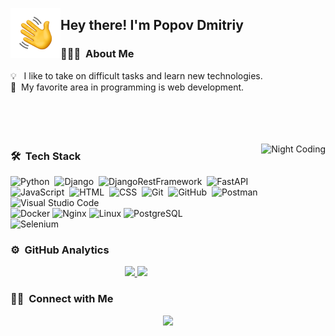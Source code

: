 <img alt="Night Coding" src="https://raw.githubusercontent.com/AVS1508/AVS1508/master/assets/Hand%20Wave.gif" width='80' align="left"/><h2>Hey there! I'm Popov Dmitriy</h2>



### 👨🏻‍💻 &nbsp;About Me

💡 &nbsp; I like to take on difficult tasks and learn new technologies.\
🧡 &nbsp;My favorite area in programming is web development.\
</br></br></br></br>


<img alt="Night Coding" src="https://i.gifer.com/g2dh.gif" align="right" height="200"/>



### 🛠 &nbsp;Tech Stack

![Python](https://img.shields.io/badge/-Python-222222?style=flat&logo=python)&nbsp;
![Django](https://img.shields.io/badge/-Django-222222?style=flat&logo=django&logoColor=0b593c)&nbsp;
![DjangoRestFramework](https://img.shields.io/badge/-DjangoRestFramework-222222?style=flat&logo=django&logoColor=0b593c)&nbsp;
![FastAPI](https://img.shields.io/badge/-FastAPI-222222?style=flat&logo=fastapi&logoColor=0c6b47)&nbsp;\
![JavaScript](https://img.shields.io/badge/-JavaScript-222222?style=flat&logo=javascript)&nbsp;
![HTML](https://img.shields.io/badge/-HTML-222222?style=flat&logo=HTML5)&nbsp;
![CSS](https://img.shields.io/badge/-CSS-222222?style=flat&logo=CSS3&logoColor=1572B6)&nbsp;
![Git](https://img.shields.io/badge/-Git-222222?style=flat&logo=git)&nbsp;
![GitHub](https://img.shields.io/badge/-GitHub-222222?style=flat&logo=github)&nbsp;
![Postman](https://img.shields.io/badge/-Postman-222222?style=flat&logo=postman)
![Visual Studio Code](https://img.shields.io/badge/-Visual%20Studio%20Code-222222?style=flat&logo=visual-studio-code&logoColor=007ACC)&nbsp;\
![Docker](https://img.shields.io/badge/-Docker-222222?style=flat&logo=docker)
![Nginx](https://img.shields.io/badge/-Nginx-222222?style=flat&logo=nginx&logoColor=0c6b47)
![Linux](https://img.shields.io/badge/-Linux-222222?style=flat&logo=linux)
![PostgreSQL](https://img.shields.io/badge/-PostgreSQL-222222?style=flat&logo=postgresql)\
![Selenium](https://img.shields.io/badge/-Selenium-222222?style=flat&logo=selenium)


### ⚙️ &nbsp;GitHub Analytics

<p align="center">
<a href="https://github.com/deymonster">
  <img height="180em" src="https://github-readme-stats-eight-theta.vercel.app/api?username=deymonster&show_icons=true&theme=algolia&include_all_commits=true&count_private=true"/>
  <img height="180em" src="https://github-readme-stats-eight-theta.vercel.app/api/top-langs/?username=deymonster&layout=compact&langs_count=8&theme=algolia"/>
</a>
</p>

### 🤝🏻 &nbsp;Connect with Me

<p align="center">
<a target="_blank" href="mailto:deymonster@gmail.com"><img src="https://img.shields.io/badge/deymonster@gmail.com-D14836?style=flat&logo=Gmail&logoColor=white"/></a>

</p>

